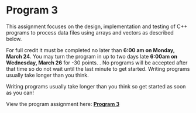 # Program 3

This assignment focuses on the design, implementation and testing of C++ programs to process data files using arrays and vectors as described below.

For full credit it must be completed no later than **6:00 am on Monday, March 24**. You may turn the program in up to two days late **6:00am on Wednesday, March 26** for -30 points. . No programs will be accepted after that time so do not wait until the last minute to get started. Writing programs usually take longer than you think.

Writing programs usually take longer than you think so get started as soon as you can!

View the program assignment here: **[Program 3](https://s2.smu.edu/~etchison/cse1342/program3.docx)**
